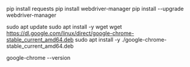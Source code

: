 pip install requests
pip install webdriver-manager 
pip install --upgrade webdriver-manager

sudo apt update
sudo apt install -y wget
wget https://dl.google.com/linux/direct/google-chrome-stable_current_amd64.deb
sudo apt install -y ./google-chrome-stable_current_amd64.deb

google-chrome --version
